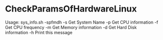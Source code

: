 # CheckParamsOfHardwareLinux
Usage: sys_info.sh -spfmdh
    -s                Get System Name
    -p                Get CPU information
    -f                Get CPU frequency
    -m                Get Memory information
    -d <name>         Get Hard Disk information
    -h                Print this message
